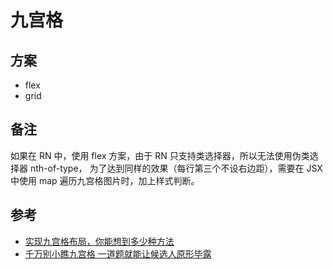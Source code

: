 # 九宫格

## 方案

- flex
- grid

## 备注

如果在 RN 中，使用 flex 方案，由于 RN 只支持类选择器，所以无法使用伪类选择器 nth-of-type，
为了达到同样的效果（每行第三个不设右边距），需要在 JSX 中使用 map 遍历九宫格图片时，加上样式判断。

## 参考

- [实现九宫格布局，你能想到多少种方法](https://juejin.cn/post/7016495512002134024)
- [千万别小瞧九宫格 一道题就能让候选人原形毕露](https://juejin.cn/post/6886770985060532231)
